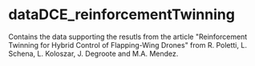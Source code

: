 # dataDCE_reinforcementTwinning
Contains the data supporting the resutls from the article "Reinforcement Twinning for Hybrid Control of Flapping-Wing Drones" from R. Poletti, L. Schena, L. Koloszar, J. Degroote and M.A. Mendez. 
